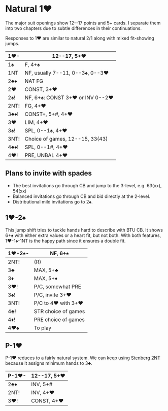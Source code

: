 # Natural 1♥

The major suit openings show 12--17 points and 5+ cards.  I separate them into
two chapters due to subtle differences in their continuations.

Responses to 1♥ are similar to natural 2/1 along with mixed fit-showing jumps.

| 1♥-  | 12--17, 5+♥ |
|------|-------------|
| 1♠   | F, 4+♠
| 1NT  | NF, usually 7--11, 0--3♠, 0--3♥
| 2♣♦  | NAT FG
| 2♥   | CONST, 3+♥
| 2♠!  | NF, 6+♠: CONST 3+♥ or INV 0--2♥
| 2NT! | FG, 4+♥
| 3♣♦! | CONST+, 5+#, 4+♥
| 3♥   | LIM, 4+♥
| 3♠!  | SPL, 0--1♠, 4+♥
| 3NT! | Choice of games, 12--15, 33(43)
| 4♣♦! | SPL, 0--1#, 4+♥
| 4♥!  | PRE, UNBAL 4+♥

## Plans to invite with spades

- The best invitations go through CB and jump to the 3-level, e.g. 63(xx), 54(xx)
- Balanced invitations go through CB and bid directly at the 2-level.
- Distributional mild invitations go to 2♠.

## 1♥-2♠

This jump shift tries to tackle hands hard to describe with BTU CB.  It shows
6+♠ with either extra values or a heart fit, but not both.  With both features,
1♥-1♠-1NT is the happy path since it ensures a double fit.

| 1♥-2♠- | NF, 6+♠ |
|--------|---------|
| 2NT!   | (R)
| 3♣     | MAX, 5+♣
| 3♦     | MAX, 5+♦
| 3♥!    | P/C, somewhat PRE
| 3♠!    | P/C, invite 3+♥
| 3NT!   | P/C to 4♥ with 3+♥
| 4♣!    | STR choice of games
| 4♦!    | PRE choice of games
| 4♥♠    | To play

## P-1♥

P-1♥ reduces to a fairly natural system.  We can keep using [Stenberg
2NT](1H/2NT.md) because it assigns minimum hands to 3♣.

| P-1♥- | 12--17, 5+♥ |
|-------|-------------|
| 2♣♦   | INV, 5+#
| 2NT!  | INV, 4+♥
| 3♥!   | CONST, 4+♥
